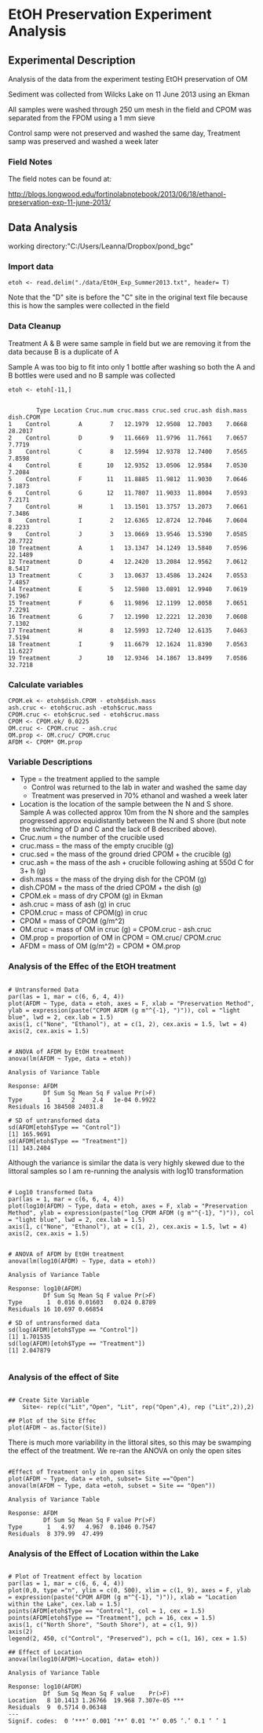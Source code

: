 # EtOH Preservation Experiment Analysis

## Experimental Description

Analysis of the data from the experiment testing EtOH preservation of OM

Sediment was collected from Wilcks Lake on 11 June 2013 using an Ekman

All samples were washed through 250 um mesh in the field and CPOM was separated from the FPOM using a 1 mm sieve

Control samp were not preserved and washed the same day, Treatment samp was preserved and washed a week later

### Field Notes

The field notes can be found at:

  <http://blogs.longwood.edu/fortinolabnotebook/2013/06/18/ethanol-preservation-exp-11-june-2013/>

## Data Analysis

working directory:"C:/Users/Leanna/Dropbox/pond_bgc"

### Import data
    etoh <- read.delim("./data/EtOH_Exp_Summer2013.txt", header= T)

Note that the "D" site is before the "C" site  in the original text file because this is how the samples were collected in the field

### Data Cleanup

Treatment A & B were same sample in field but we are removing it from the data because B is a duplicate of A

Sample A was too big to fit into only 1 bottle after washing so both the A and B bottles were used and no B sample was collected

    etoh <- etoh[-11,]

~~~~

        Type Location Cruc.num cruc.mass cruc.sed cruc.ash dish.mass dish.CPOM
1    Control        A        7   12.1979  12.9508  12.7003    7.0668   28.2017
2    Control        D        9   11.6669  11.9796  11.7661    7.0657    7.7719
3    Control        C        8   12.5994  12.9378  12.7400    7.0565    7.8598
4    Control        E       10   12.9352  13.0506  12.9584    7.0530    7.2084
5    Control        F       11   11.8885  11.9812  11.9030    7.0646    7.1873
6    Control        G       12   11.7807  11.9033  11.8004    7.0593    7.2171
7    Control        H        1   13.1501  13.3757  13.2073    7.0661    7.3486
8    Control        I        2   12.6365  12.8724  12.7046    7.0604    8.2233
9    Control        J        3   13.0669  13.9546  13.5390    7.0585   28.7722
10 Treatment        A        1   13.1347  14.1249  13.5840    7.0596   22.1489
12 Treatment        D        4   12.2420  13.2084  12.9562    7.0612    8.5417
13 Treatment        C        3   13.0637  13.4586  13.2424    7.0553    7.4857
14 Treatment        E        5   12.5980  13.0891  12.9940    7.0619    7.1967
15 Treatment        F        6   11.9896  12.1199  12.0058    7.0651    7.2291
16 Treatment        G        7   12.1990  12.2221  12.2030    7.0608    7.1302
17 Treatment        H        8   12.5993  12.7240  12.6135    7.0463    7.5194
18 Treatment        I        9   11.6679  12.1624  11.8390    7.0563   11.6227
19 Treatment        J       10   12.9346  14.1867  13.8499    7.0586   32.7218

~~~~

### Calculate variables
    CPOM.ek <- etoh$dish.CPOM - etoh$dish.mass
    ash.cruc <- etoh$cruc.ash -etoh$cruc.mass
    CPOM.cruc <- etoh$cruc.sed - etoh$cruc.mass
    CPOM <- CPOM.ek/ 0.0225
    OM.cruc <- CPOM.cruc - ash.cruc
    OM.prop <- OM.cruc/ CPOM.cruc
    AFDM <- CPOM* OM.prop

### Variable Descriptions

* Type = the treatment applied to the sample
    * Control was returned to the lab in water and washed the same day
    * Treatment was preserved in 70% ethanol and washed a week later
* Location is the location of the sample between the N and S shore.  Sample A was collected approx 10m from the N shore and the samples progressed approx equidistantly between the N and S shore (but note the switching of D and C and the lack of B described above).
* Cruc.num = the number of the crucible used
* cruc.mass = the mass of the empty crucible (g)
* cruc.sed = the mass of the ground dried CPOM + the crucible (g)
* cruc.ash = the mass of the ash + crucible following ashing at 550d C for 3+ h (g)
* dish.mass = the mass of the drying dish for the CPOM (g)
* dish.CPOM = the mass of the dried CPOM + the dish (g)
* CPOM.ek = mass of dry CPOM (g) in Ekman
* ash.cruc = mass of ash (g) in cruc
* CPOM.cruc = mass of CPOM(g) in cruc
* CPOM = mass of CPOM (g/m^2)
* OM.cruc = mass of OM in cruc (g) = CPOM.cruc - ash.cruc
* OM.prop = proportion of OM in CPOM = OM.cruc/ CPOM.cruc
* AFDM = mass of OM (g/m^2) = CPOM * OM.prop

### Analysis of the Effec of the EtOH treatment

~~~~

# Untransformed Data
par(las = 1, mar = c(6, 6, 4, 4))
plot(AFDM ~ Type, data = etoh, axes = F, xlab = "Preservation Method", ylab = expression(paste("CPOM AFDM (g m"^{-1}, ")")), col = "light blue", lwd = 2, cex.lab = 1.5)
axis(1, c("None", "Ethanol"), at = c(1, 2), cex.axis = 1.5, lwt = 4)
axis(2, cex.axis = 1.5)


# ANOVA of AFDM by EtOH treatment
anova(lm(AFDM ~ Type, data = etoh))

Analysis of Variance Table

Response: AFDM
          Df Sum Sq Mean Sq F value Pr(>F)
Type       1      2     2.4   1e-04 0.9922
Residuals 16 384508 24031.8   

# SD of untransformed data
sd(AFDM[etoh$Type == "Control"])
[1] 165.9691
sd(AFDM[etoh$Type == "Treatment"])
[1] 143.2404

~~~~

Although the variance is similar the data is very highly skewed due to the littoral samples so I am re-running the analysis with log10 transformation

~~~~

# Log10 transformed Data
par(las = 1, mar = c(6, 6, 4, 4))
plot(log10(AFDM) ~ Type, data = etoh, axes = F, xlab = "Preservation Method", ylab = expression(paste("log CPOM AFDM (g m"^{-1}, ")")), col = "light blue", lwd = 2, cex.lab = 1.5)
axis(1, c("None", "Ethanol"), at = c(1, 2), cex.axis = 1.5, lwt = 4)
axis(2, cex.axis = 1.5)


# ANOVA of AFDM by EtOH treatment
anova(lm(log10(AFDM) ~ Type, data = etoh))

Analysis of Variance Table

Response: log10(AFDM)
          Df Sum Sq Mean Sq F value Pr(>F)
Type       1  0.016 0.01603   0.024 0.8789
Residuals 16 10.697 0.66854

# SD of untransformed data
sd(log(AFDM)[etoh$Type == "Control"])
[1] 1.701535
sd(log(AFDM)[etoh$Type == "Treatment"])
[1] 2.047879
 
~~~~

### Analysis of the effect of Site
~~~~

## Create Site Variable
    Site<- rep(c("Lit","Open", "Lit", rep("Open",4), rep ("Lit",2)),2)

## Plot of the Site Effec
plot(AFDM ~ as.factor(Site))

~~~~

There is much more variability in the littoral sites, so this may be swamping the effect of the treatment.  We re-ran the ANOVA on only the open sites

~~~~

#Effect of Treatment only in open sites
plot(AFDM ~ Type, data = etoh, subset= Site =="Open")
anova(lm(AFDM ~ Type, data =etoh, subset = Site == "Open"))

Analysis of Variance Table

Response: AFDM
          Df Sum Sq Mean Sq F value Pr(>F)
Type       1   4.97   4.967  0.1046 0.7547
Residuals  8 379.99  47.499           

~~~~

### Analysis of the Effect of Location within the Lake

~~~~

# Plot of Treatment effect by location
par(las = 1, mar = c(6, 6, 4, 4))
plot(0,0, type ="n", ylim = c(0, 500), xlim = c(1, 9), axes = F, ylab = expression(paste("CPOM AFDM (g m"^{-1}, ")")), xlab = "Location within the Lake", cex.lab = 1.5)
points(AFDM[etoh$Type == "Control"], col = 1, cex = 1.5)
points(AFDM[etoh$Type == "Treatment"], pch = 16, cex = 1.5)
axis(1, c("North Shore", "South Shore"), at = c(1, 9))
axis(2)
legend(2, 450, c("Control", "Preserved"), pch = c(1, 16), cex = 1.5)

## Effect of Location
anova(lm(log10(AFDM)~Location, data= etoh))

Analysis of Variance Table

Response: log10(AFDM)
          Df  Sum Sq Mean Sq F value    Pr(>F)    
Location   8 10.1413 1.26766  19.968 7.307e-05 ***
Residuals  9  0.5714 0.06348                      
---
Signif. codes:  0 ‘***’ 0.001 ‘**’ 0.01 ‘*’ 0.05 ‘.’ 0.1 ‘ ’ 1 

~~~~
